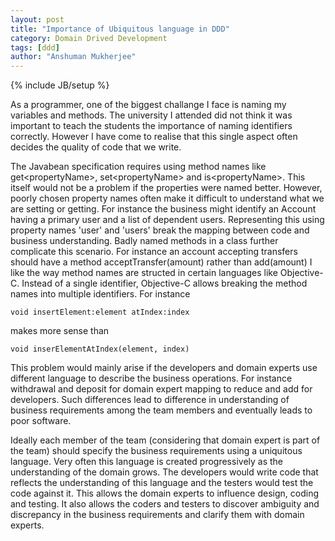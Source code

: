 ```yaml
---
layout: post
title: "Importance of Ubiquitous language in DDD"
category: Domain Drived Development
tags: [ddd]
author: "Anshuman Mukherjee"
---
```

{% include JB/setup %}

 As a programmer, one of the biggest challange I face is naming my variables and methods. The university I attended did not think it was important to teach the students the importance of naming identifiers correctly. However I have come to realise that this single aspect often decides the quality of code that we write. 

The Javabean specification requires using method names like get&lt;propertyName&gt;, set&lt;propertyName&gt; and is&lt;propertyName&gt;. This itself would not be a problem if the properties were named better. However, poorly chosen property names often make it difficult to understand what we are setting or getting. For instance the business might identify an Account having a primary user and a list of dependent users. Representing this using property names 'user' and 'users' break the mapping between code and business understanding. Badly named methods in a class further complicate this scenario. For instance an account accepting transfers should have a method 
	acceptTransfer(amount)
rather than 
	add(amount)
I like the way method names are structed in certain languages like Objective-C. Instead of a single identifier, Objective-C allows breaking the method names into multiple identifiers. For instance 

	void insertElement:element atIndex:index

makes more sense than 

	void inserElementAtIndex(element, index)

This problem would mainly arise if the developers and domain experts use different language to describe the business operations. For instance withdrawal and deposit for domain expert mapping to reduce and add for developers. Such differences lead to difference in understanding of business requirements among the team members and eventually leads to poor software.

Ideally each member of the team (considering that domain expert is part of the team) should specify the business requirements using a uniquitous language. Very often this language is created progressively as the understanding of the domain grows. The developers would write code that reflects the understanding of this language and the testers would test the code against it. This allows the domain experts to influence design, coding and testing. It also allows the coders and testers to discover ambiguity and discrepancy in the business requirements and clarify them with domain experts.

